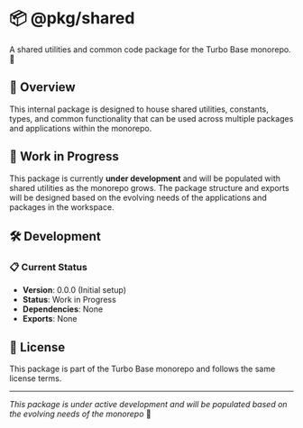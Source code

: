 # 📦 @pkg/shared

A shared utilities and common code package for the Turbo Base monorepo. 🚀

## 📖 Overview

This internal package is designed to house shared utilities, constants, types, and common functionality that can be used across multiple packages and applications within the monorepo.

## 🚧 Work in Progress

This package is currently **under development** and will be populated with shared utilities as the monorepo grows. The package structure and exports will be designed based on the evolving needs of the applications and packages in the workspace.

## 🛠️ Development

### 📋 Current Status

- **Version**: 0.0.0 (Initial setup)
- **Status**: Work in Progress
- **Dependencies**: None
- **Exports**: None

## 📄 License

This package is part of the Turbo Base monorepo and follows the same license terms.

---

*This package is under active development and will be populated based on the evolving needs of the monorepo* 🚧
